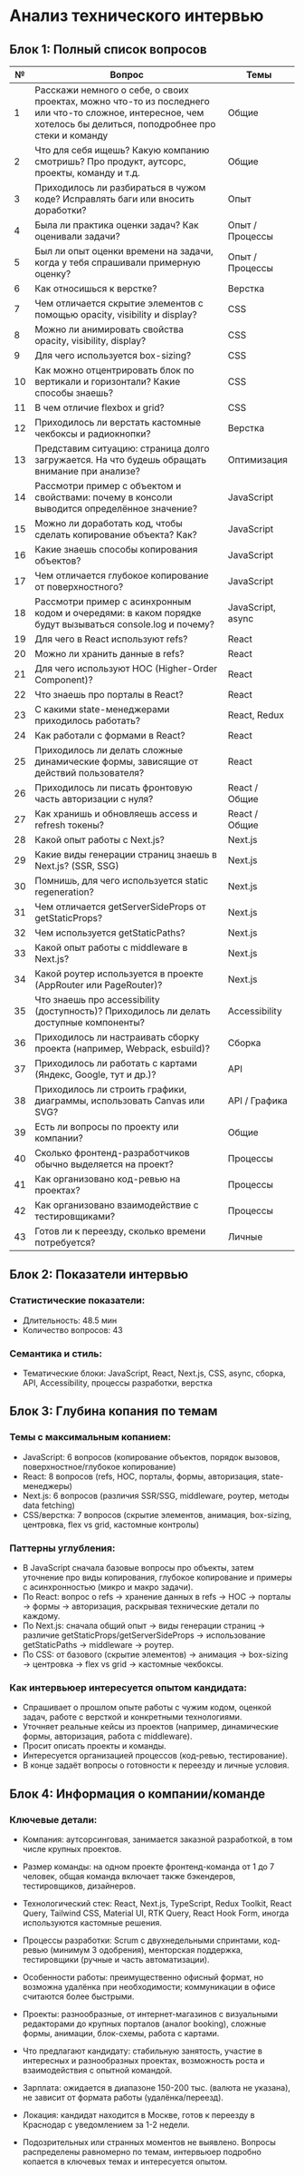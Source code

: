 # Анализ технического интервью

## Блок 1: Полный список вопросов

| №  | Вопрос                                                                                           | Темы             |
|-----|------------------------------------------------------------------------------------------------|------------------|
| 1   | Расскажи немного о себе, о своих проектах, можно что-то из последнего или что-то сложное, интересное, чем хотелось бы делиться, поподробнее про стеки и команду | Общие           |
| 2   | Что для себя ищешь? Какую компанию смотришь? Про продукт, аутсорс, проекты, команду и т.д.       | Общие           |
| 3   | Приходилось ли разбираться в чужом коде? Исправлять баги или вносить доработки?                  | Опыт            |
| 4   | Была ли практика оценки задач? Как оценивали задачи?                                            | Опыт / Процессы |
| 5   | Был ли опыт оценки времени на задачи, когда у тебя спрашивали примерную оценку?                  | Опыт / Процессы |
| 6   | Как относишься к верстке?                                                                        | Верстка         |
| 7   | Чем отличается скрытие элементов с помощью opacity, visibility и display?                        | CSS             |
| 8   | Можно ли анимировать свойства opacity, visibility, display?                                     | CSS             |
| 9   | Для чего используется box-sizing?                                                             | CSS             |
| 10  | Как можно отцентрировать блок по вертикали и горизонтали? Какие способы знаешь?                 | CSS             |
| 11  | В чем отличие flexbox и grid?                                                                   | CSS             |
| 12  | Приходилось ли верстать кастомные чекбоксы и радиокнопки?                                       | Верстка         |
| 13  | Представим ситуацию: страница долго загружается. На что будешь обращать внимание при анализе?   | Оптимизация     |
| 14  | Рассмотри пример с объектом и свойствами: почему в консоли выводится определённое значение?    | JavaScript      |
| 15  | Можно ли доработать код, чтобы сделать копирование объекта? Как?                                | JavaScript      |
| 16  | Какие знаешь способы копирования объектов?                                                     | JavaScript      |
| 17  | Чем отличается глубокое копирование от поверхностного?                                         | JavaScript      |
| 18  | Рассмотри пример с асинхронным кодом и очередями: в каком порядке будут вызываться console.log и почему? | JavaScript, async |
| 19  | Для чего в React используют refs?                                                              | React           |
| 20  | Можно ли хранить данные в refs?                                                                | React           |
| 21  | Для чего используют HOC (Higher-Order Component)?                                              | React           |
| 22  | Что знаешь про порталы в React?                                                                | React           |
| 23  | С какими state-менеджерами приходилось работать?                                               | React, Redux    |
| 24  | Как работали с формами в React?                                                                | React           |
| 25  | Приходилось ли делать сложные динамические формы, зависящие от действий пользователя?            | React           |
| 26  | Приходилось ли писать фронтовую часть авторизации с нуля?                                      | React / Общие   |
| 27  | Как хранишь и обновляешь access и refresh токены?                                              | React / Общие   |
| 28  | Какой опыт работы с Next.js?                                                                    | Next.js         |
| 29  | Какие виды генерации страниц знаешь в Next.js? (SSR, SSG)                                      | Next.js         |
| 30  | Помнишь, для чего используется static regeneration?                                            | Next.js         |
| 31  | Чем отличается getServerSideProps от getStaticProps?                                          | Next.js         |
| 32  | Чем используется getStaticPaths?                                                              | Next.js         |
| 33  | Какой опыт работы с middleware в Next.js?                                                     | Next.js         |
| 34  | Какой роутер используется в проекте (AppRouter или PageRouter)?                                | Next.js         |
| 35  | Что знаешь про accessibility (доступность)? Приходилось ли делать доступные компоненты?        | Accessibility   |
| 36  | Приходилось ли настраивать сборку проекта (например, Webpack, esbuild)?                        | Сборка          |
| 37  | Приходилось ли работать с картами (Яндекс, Google, тут и др.)?                                | API             |
| 38  | Приходилось ли строить графики, диаграммы, использовать Canvas или SVG?                        | API / Графика   |
| 39  | Есть ли вопросы по проекту или компании?                                                      | Общие           |
| 40  | Сколько фронтенд-разработчиков обычно выделяется на проект?                                   | Процессы        |
| 41  | Как организовано код-ревью на проектах?                                                      | Процессы        |
| 42  | Как организовано взаимодействие с тестировщиками?                                            | Процессы        |
| 43  | Готов ли к переезду, сколько времени потребуется?                                            | Личные          |

## Блок 2: Показатели интервью

### Статистические показатели:
- Длительность: 48.5 мин
- Количество вопросов: 43

### Семантика и стиль:
- Тематические блоки: JavaScript, React, Next.js, CSS, async, сборка, API, Accessibility, процессы разработки, верстка

## Блок 3: Глубина копания по темам

### Темы с максимальным копанием:
- JavaScript: 6 вопросов (копирование объектов, порядок вызовов, поверхностное/глубокое копирование)
- React: 8 вопросов (refs, HOC, порталы, формы, авторизация, state-менеджеры)
- Next.js: 6 вопросов (различия SSR/SSG, middleware, роутер, методы data fetching)
- CSS/верстка: 7 вопросов (скрытие элементов, анимация, box-sizing, центровка, flex vs grid, кастомные контролы)

### Паттерны углубления:
- В JavaScript сначала базовые вопросы про объекты, затем уточнение про виды копирования, глубокое копирование и примеры с асинхронностью (микро и макро задачи).
- По React: вопрос о refs → хранение данных в refs → HOC → порталы → формы → авторизация, раскрывая технические детали по каждому.
- По Next.js: сначала общий опыт → виды генерации страниц → различие getStaticProps/getServerSideProps → использование getStaticPaths → middleware → роутер.
- По CSS: от базового (скрытие элементов) → анимация → box-sizing → центровка → flex vs grid → кастомные чекбоксы.

### Как интервьюер интересуется опытом кандидата:
- Спрашивает о прошлом опыте работы с чужим кодом, оценкой задач, работе с версткой и конкретными технологиями.
- Уточняет реальные кейсы из проектов (например, динамические формы, авторизация, работа с middleware).
- Просит описать проекты и команды.
- Интересуется организацией процессов (код-ревью, тестирование).
- В конце задаёт вопросы о готовности к переезду и личные условия.

## Блок 4: Информация о компании/команде

### Ключевые детали:
- Компания: аутсорсинговая, занимается заказной разработкой, в том числе крупных проектов.
- Размер команды: на одном проекте фронтенд-команда от 1 до 7 человек, общая команда включает также бэкендеров, тестировщиков, дизайнеров.
- Технологический стек: React, Next.js, TypeScript, Redux Toolkit, React Query, Tailwind CSS, Material UI, RTK Query, React Hook Form, иногда используются кастомные решения.
- Процессы разработки: Scrum с двухнедельными спринтами, код-ревью (минимум 3 одобрения), менторская поддержка, тестировщики (ручные и часть автоматизации).
- Особенности работы: преимущественно офисный формат, но возможна удалёнка при необходимости; коммуникации в офисе считаются более быстрыми.
- Проекты: разнообразные, от интернет-магазинов с визуальными редакторами до крупных порталов (аналог booking), сложные формы, анимации, блок-схемы, работа с картами.
- Что предлагают кандидату: стабильную занятость, участие в интересных и разнообразных проектах, возможность роста и взаимодействия с опытной командой.
- Зарплата: ожидается в диапазоне 150-200 тыс. (валюта не указана), не зависит от формата работы (удалёнка/переезд).
- Локация: кандидат находится в Москве, готов к переезду в Краснодар с уведомлением за 1-2 недели.

- Подозрительных или странных моментов не выявлено. Вопросы распределены равномерно по темам, интервьюер подробно копается в ключевых темах и интересуется опытом.
